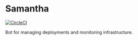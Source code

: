 # Samantha


[![CircleCI](https://circleci.com/gh/rajatguptarg/zeus-agent.svg?style=svg)](https://circleci.com/gh/rajatguptarg/zeus-agent)


Bot for managing deployments and monitoring infrastructure.
